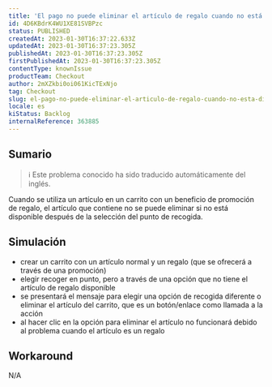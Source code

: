 ```yaml
---
title: 'El pago no puede eliminar el artículo de regalo cuando no está disponible después de seleccionar el punto de recogida.'
id: 4D6KBdrK4WU1XE81SVBPzc
status: PUBLISHED
createdAt: 2023-01-30T16:37:22.633Z
updatedAt: 2023-01-30T16:37:23.305Z
publishedAt: 2023-01-30T16:37:23.305Z
firstPublishedAt: 2023-01-30T16:37:23.305Z
contentType: knownIssue
productTeam: Checkout
author: 2mXZkbi0oi061KicTExNjo
tag: Checkout
slug: el-pago-no-puede-eliminar-el-articulo-de-regalo-cuando-no-esta-disponible-despues-de-seleccionar-el-punto-de-recogida
locale: es
kiStatus: Backlog
internalReference: 363885
---
```


## Sumario

>ℹ️ Este problema conocido ha sido traducido automáticamente del inglés.


Cuando se utiliza un artículo en un carrito con un beneficio de promoción de regalo, el artículo que contiene no se puede eliminar si no está disponible después de la selección del punto de recogida.


##

## Simulación



- crear un carrito con un artículo normal y un regalo (que se ofrecerá a través de una promoción)
- elegir recoger en punto, pero a través de una opción que no tiene el artículo de regalo disponible
- se presentará el mensaje para elegir una opción de recogida diferente o eliminar el artículo del carrito, que es un botón/enlace como llamada a la acción
- al hacer clic en la opción para eliminar el artículo no funcionará debido al problema cuando el artículo es un regalo



## Workaround


N/A





